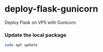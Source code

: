 # deploy-flask-gunicorn
Deploy Flask on VPS with Gunicorn

### Update the local package
```bash
sudo apt update
```

